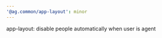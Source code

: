 ```yaml
---
'@ag.common/app-layout': minor
---
```


app-layout: disable people automatically when user is agent
